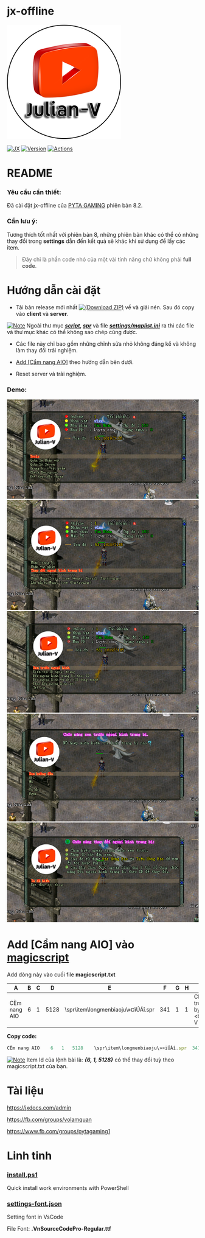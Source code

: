 # jx-offline

[![Julian-V](https://github.com/julianv22/jx-offline/blob/main/docs/Julian-V.png)](https://youtube.com/julianv)

[![JX](https://badgen.net/badge/JX-Offline/Linux/cyan?icon=git)](https://github.com/julianv22/jx-offline) [![Version](https://badgen.net/badge/Version/8.2/purple?icon=packagephobia)](https://github.com/julianv22/jx-offline#jx-offline) [![Actions](https://github.com/julianv22/jx-offline/actions/workflows/main.yml/badge.svg?event=push)](https://github.com/julianv22/jx-offline/actions/workflows/main.yml)

# README 

### Yêu cầu cần thiết:

Đã cài đặt jx-offline của [PYTA GAMING](https://www.youtube.com/watch?v=do5mFT4M3wc) phiên bản 8.2.

### Cần lưu ý:

Tương thích tốt nhất với phiên bản 8, những phiên bản khác có thể có những thay đổi trong **settings** dẫn đến kết quả sẽ khác khi sử dụng để lấy các item.

> Đây chỉ là phần code nhỏ của một vài tính năng chứ không phải **full code**.

# Hướng dẫn cài đặt

+ Tải bản release mới nhất [![(Download ZIP)](https://badgen.net/badge/Download/ZIP?icon=bitcoin-lightning)](https://github.com/julianv22/jx-offline/archive/refs/heads/main.zip) về và giải nén. Sau đó copy vào **client** và **server**.

[![Note](https://badgen.net/badge/color/L%C6%B0u%20%C3%BD/red?label=)](https://github.com/julianv22/jx-offline#h%C6%B0%E1%BB%9Bng-d%E1%BA%ABn-c%C3%A0i-%C4%91%E1%BA%B7t) Ngoài thư mục ***[script](https://github.com/julianv22/jx-offline/tree/main/script), [spr](https://github.com/julianv22/jx-offline/tree/main/spr)*** và file ***[settings/maplist.ini](https://github.com/julianv22/jx-offline/blob/main/settings/maplist.ini)*** ra thì các file và thư mục khác có thể không sao chép cũng được.

+ Các file này chỉ bao gồm những chỉnh sửa nhỏ không đáng kể và không làm thay đổi trải nghiệm.

+ [Add [Cẩm nang AIO]](https://github.com/julianv22/jx-offline#add-c%E1%BA%A9m-nang-aio-v%C3%A0o-magicscript) theo hướng dẫn bên dưới.

+ Reset server và trải nghiệm.

### Demo:

[![Example 1](https://github.com/julianv22/jx-offline/blob/main/docs/ex1.png)](https://github.com/julianv22/jx-offline#demo) 
[![Example 1](https://github.com/julianv22/jx-offline/blob/main/docs/ex2.png)](https://github.com/julianv22/jx-offline#demo)
[![Example 3](https://github.com/julianv22/jx-offline/blob/main/docs/ex3.png)](https://github.com/julianv22/jx-offline#demo) 
[![Example 4](https://github.com/julianv22/jx-offline/blob/main/docs/ex4.png)](https://github.com/julianv22/jx-offline#demo)
[![Example 1](https://github.com/julianv22/jx-offline/blob/main/docs/ex5.png)](https://github.com/julianv22/jx-offline#demo)

# Add [Cẩm nang AIO] vào [magicscript](https://github.com/julianv22/jx-offline/blob/main/settings/item/004/magicscript.txt)

Add dòng này vào cuối file **magicscript.txt**

| A | B | C | D | E | F | G | H | I | J | K | L | M | N | O | P | Q | R | S | T | U | V | W | X | Y | Z | AA | AB | AC | AD |
| - | - | - | - | - | - | - | - | - | - | - | - | - | - | - | - | - | - | - | - | - | - | - | - | - | - | - | - | - | -|
| CÈm nang AIO | 6 | 1 | 5128 | \spr\item\longmenbiaoju\»¤ïÚÁî.spr | 341 | 1 | 1 | CÈm nang tÊt c¶ trong mét. Writen by <bclr=blue>Julian-V<bclr> |  | 0 | 1 | 0 | \script\global\gm\julianv\main.lua | 0 | 1 | 1 | 0 | 1 |  | 0 | 0 | 0 | 0 | 0 | 0 | 0 | 0 | 0 | 0 |

**Copy code:**
```js	
CÈm nang AIO	6	1	5128	\spr\item\longmenbiaoju\»¤ïÚÁî.spr	341	1	1	CÈm nang tÊt c¶ trong mét. Writen by <bclr=blue>Julian-V<bclr>		0	1	0	\script\global\gm\julianv\main.lua	0	1	1	0	1		0	0	0	0	0	0	0	0	0	0
```

[![Note](https://badgen.net/badge/color/L%C6%B0u%20%C3%BD/red?label=)](https://github.com/julianv22/jx-offline#add-c%E1%BA%A9m-nang-aio-v%C3%A0o-magicscript) Item Id của lệnh bài là: ***{6,	1,	5128}*** có thể thay đổi tuỳ theo magicscript.txt của bạn.

# Tài liệu

https://jxdocs.com/admin

https://fb.com/groups/volamquan

https://www.fb.com/groups/pytagaming1

# Linh tinh

### [install.ps1](https://github.com/julianv22/jx-offline/blob/main/install.ps1)

Quick install work environments with PowerShell

### [settings-font.json](https://github.com/julianv22/jx-offline/blob/main/settings-font.json)

Setting font in VsCode

File Font: **.VnSourceCodePro-Regular.ttf**
